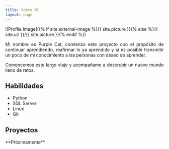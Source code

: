```yaml
---
title: Sobre Mi
layout: page
---
```

![Profile Image]({% if site.external-image %}{{ site.picture }}{% else %}{{ site.url }}/{{ site.picture }}{% endif %})

<p style="text-align: justify;">
Mi nombre es Purple Cat, comienzo este proyecto con el propósito de continuar aprendiendo, reafirmar lo ya aprendido y si es posible transmitir un poco de mi conocimiento a las personas con deseo de aprender. 
</p>

<p style="text-align: justify;">
 Comencemos este largo viaje y acompañame a descrubir un nuevo mundo lleno de retos.
</p>

<p style="text-align: center;">
</p>
<h2>Habilidades</h2>

<ul class="skill-list">
	<li>Python</li>
	<li>SQL Server</li>
	<li>Linux</li>
	<li>Git</li>
</ul>

<h2>Proyectos</h2>
**Próximamente**
<!--<ul>
	<li><a href="https://github.com/">Lorem Lorem</a></li>
	<li><a href="https://github.com/">Ipsum Dolor</a></li>
	<li><a href="https://github.com/">Dolor Lorem</a></li>
</ul>-->
